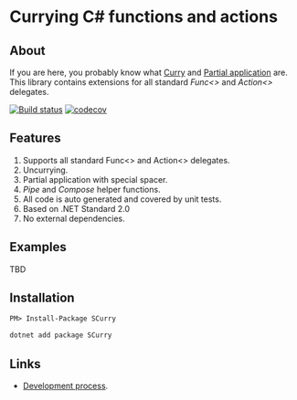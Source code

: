 # Currying C# functions and actions

## About

If you are here, you probably know what [Curry](https://en.wikipedia.org/wiki/Currying) and [Partial application](https://en.wikipedia.org/wiki/Partial_application) are. This library contains extensions for all standard *Func<>* and *Action<>* delegates.

[![Build status](https://ci.appveyor.com/api/projects/status/2ppb58d9a8gmvdfw/branch/master?svg=true)](https://ci.appveyor.com/project/sgaliamov/scurry/branch/master) [![codecov](https://codecov.io/gh/sgaliamov/scurry/branch/master/graph/badge.svg)](https://codecov.io/gh/sgaliamov/scurry)

## Features

1. Supports all standard Func<> and Action<> delegates.
1. Uncurrying.
1. Partial application with special spacer.
1. *Pipe* and *Compose* helper functions.
1. All code is auto generated and covered by unit tests.
1. Based on .NET Standard 2.0
1. No external dependencies.

## Examples

TBD

## Installation

``` ps
PM> Install-Package SCurry
```

``` cmd
dotnet add package SCurry
```

## Links

* [Development process](./process.md).
